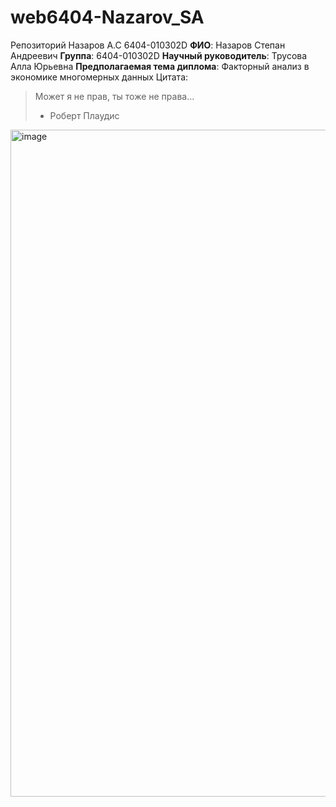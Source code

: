 # web6404-Nazarov_SA
Репозиторий Назаров А.С 6404-010302D
**ФИО**: Назаров Степан Андреевич
**Группа**: 6404-010302D
**Научный руководитель**: Трусова Алла Юрьевна
**Предполагаемая тема диплома**: Факторный анализ в экономике многомерных данных
Цитата:
>Может я не прав, ты тоже не права...
> - Роберт Плаудис
<img width="800" height="1067" alt="image" src="https://github.com/user-attachments/assets/2c4b3745-dfd2-4227-afa4-7f25d6337214" />


